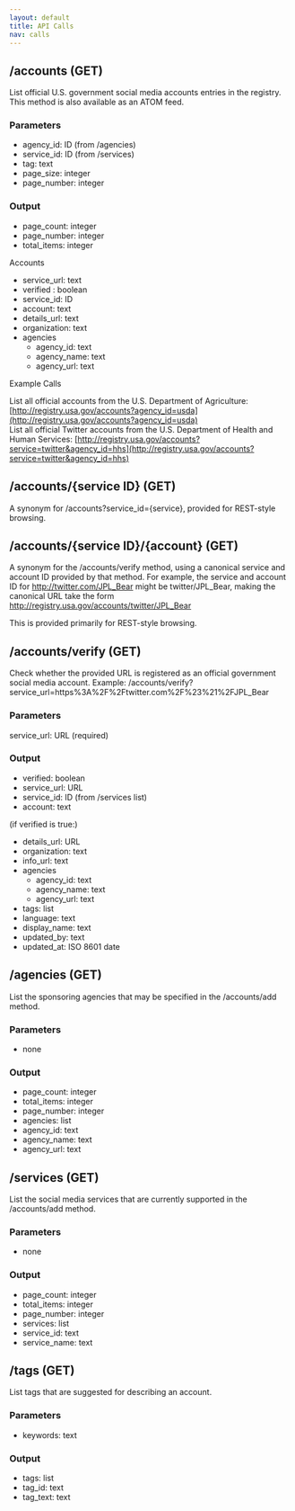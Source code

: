 ```yaml
---
layout: default
title: API Calls
nav: calls
---
```


## /accounts (GET)

List official U.S. government social media accounts entries in the registry. This method is also available as an ATOM feed.

### Parameters

* agency_id: ID (from /agencies)
* service_id: ID (from /services)
* tag: text
* page_size: integer
* page_number: integer

### Output

* page_count: integer
* page_number: integer
* total_items: integer

Accounts
* service_url: text
* verified : boolean
* service_id: ID
* account: text
* details_url: text
* organization: text
* agencies
  * agency_id: text
  * agency_name: text
  * agency_url: text

Example Calls

List all official accounts from the U.S. Department of Agriculture: [http://registry.usa.gov/accounts?agency_id=usda](http://registry.usa.gov/accounts?agency_id=usda)  
List all official Twitter accounts from the U.S. Department of Health and Human Services:
[http://registry.usa.gov/accounts?service=twitter&agency_id=hhs](http://registry.usa.gov/accounts?service=twitter&agency_id=hhs)

## /accounts/{service ID} (GET)

A synonym for /accounts?service_id={service}, provided for REST-style browsing.

## /accounts/{service ID}/{account} (GET)

A synonym for the /accounts/verify method, using a canonical service and account ID provided by that method. For example, the service and account ID for http://twitter.com/JPL_Bear might be twitter/JPL_Bear, making the canonical URL take the form http://registry.usa.gov/accounts/twitter/JPL_Bear

This is provided primarily for REST-style browsing.

## /accounts/verify (GET)

Check whether the provided URL is registered as an official government social media account.
Example: /accounts/verify?service_url=https%3A%2F%2Ftwitter.com%2F%23%21%2FJPL_Bear

### Parameters

service_url: URL (required)

### Output

* verified: boolean
* service_url: URL
* service_id: ID (from /services list)
* account: text
  
(if verified is true:)  
* details_url: URL
* organization: text
* info_url: text
* agencies
  * agency_id: text
  * agency_name: text
  * agency_url: text
* tags: list
* language: text
* display_name: text
* updated_by: text
* updated_at: ISO 8601 date

## /agencies (GET) 

List the sponsoring agencies that may be specified in the /accounts/add method.

### Parameters

* none

### Output

* page_count: integer
* total_items: integer
* page_number: integer
* agencies: list
* agency_id: text
* agency_name: text
* agency_url: text

## /services (GET)

List the social media services that are currently supported in the /accounts/add method.

### Parameters

* none

### Output

* page_count: integer
* total_items: integer
* page_number: integer
* services: list
* service_id: text
* service_name: text

## /tags (GET) 

List tags that are suggested for describing an account.

### Parameters

* keywords: text

### Output

* tags: list
* tag_id: text
* tag_text: text
